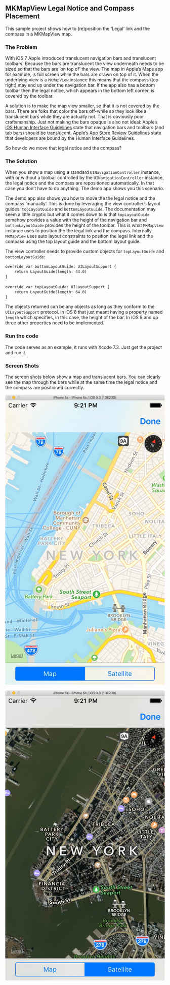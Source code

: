 ## MKMapView Legal Notice and Compass Placement

This sample project shows how to (re)position the ‘Legal’ link and the compass in a MKMapView map.

### The Problem ###

With iOS 7 Apple introduced translucent navigation bars and translucent toolbars. Because the bars are translucent the view underneath needs to be sized so that the bars are ‘on top of’ the view. The map in Apple’s Maps app for example, is full screen while the bars are drawn on top of it. When the underlying view is a `MKMapView` instance this means that the compass (top right) may end up under the navigation bar. If the app also has a bottom toolbar then the legal notice, which appears in the bottom left corner, is covered by the toolbar.

A solution is to make the map view smaller, so that it is not covered by the bars. There are folks that color the bars off-while so they look like a translucent bars while they are actually not. That is obviously poor craftsmanship. Just not making the bars opaque is also not ideal: Apple’s [iOS Human Interface Guidelines](https://itunes.apple.com/us/book/ios-human-interface-guidelines/id877942287?mt=11) state that navigation bars and toolbars (and tab bars) should be translucent. Apple’s [App Store Review Guidelines](https://developer.apple.com/app-store/review/guidelines/) state that developers are bound by the Human Interface Guidelines.

So how do we move that legal notice and the compass?

### The Solution ###

When you show a map using a standard `UINavigationController` instance, with or without a toolbar controlled by the `UINavigationController` instance, the legal notice and the compass are repositioned automatically. In that case you don’t have to do anything. The demo app shows you this scenario.

The demo app also shows you how to move the the legal notice and the compass ‘manually’. This is done by leveraging the view controller’s layout guides: `topLayoutGuide` and `bottomLayoutGuide`. The documentation may seem a little cryptic but what it comes down to is that `topLayoutGuide` somehow provides a value with the height of the navigation bar and `bottomLayoutGuide` provides the height of the toolbar. This is what `MKMapView` instance uses to position the  the legal link and the compass. Internally `MKMapView` uses auto layout constraints to position the legal link and the compass using the top layout guide and the bottom layout guide.

The view controller needs to provide custom objects for `topLayoutGuide` and `bottomLayoutGuide`:

    override var bottomLayoutGuide: UILayoutSupport {
        return LayoutGuide(length: 44.0)
    }

    override var topLayoutGuide: UILayoutSupport {
        return LayoutGuide(length: 64.0)
    }

The objects returned can be any objects as long as they conform to the `UILayoutSupport` protocol. In iOS 8 that just meant having a property named `length` which specifies, in this case, the height of the bar. In iOS 9 and up three other properties need to be implemented.

### Run the code ###

The code serves as an example, it runs with Xcode 7.3. Just get the project and run it.

### Screen Shots ###

The screen shots below show a map and translucent bars. You can clearly see the map through the bars while at the same time the legal notice and the compass are positioned correctly.

![Screen Shot Map](/Documentation%20Assets/ScreenShot-Map.jpg?raw=true)

![Screen Shot Satellite](/Documentation%20Assets/ScreenShot-Satellite.jpg?raw=true)
